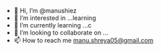 - 👋 Hi, I’m @manushiez
- 👀 I’m interested in ...learning
- 🌱 I’m currently learning ...c
- 💞️ I’m looking to collaborate on ...
- 📫 How to reach me manu.shreya05@gmail.com

<!---
manushiez/manushiez is a ✨ special ✨ repository because its `README.md` (this file) appears on your GitHub profile.
You can click the Preview link to take a look at your changes.
--->
